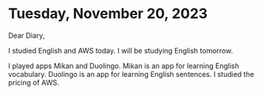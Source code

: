 # Tuesday, November 20, 2023
Dear Diary,

I studied English and AWS today.
I will be studying English tomorrow. 

I played apps Mikan and Duolingo.
Mikan is an app for learning English vocabulary.
Duolingo is an app for learning English sentences.
I studied the pricing of AWS.